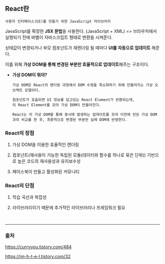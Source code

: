 ## React란

```
사용자 인터페이스(UI)를 만들기 위한 JavaScript 라이브러리
```

JavaScript를 확장한 **JSX 문법**을 사용한다. (JavaScript + XML) => 브라우저에서 실행되기 전에 바벨이 자바스크립트 형태로 변환을 시켜준다.

상태값이 변경되거나 부모 컴포넌트가 재렌더링 될 때마다 **UI를 자동으로 업데이트** 해준다.

이를 위해 **가상 DOM을 통해 변경된 부분만 효율적으로 업데이트**해주는 구조이다.

- **가상 DOM이 뭐야?**

  ```
  가상 DOM은 React의 렌더링 과정에서 DOM 수정을 최소화하기 위해 만들어지는 가상 오브젝트 모델이다.

  컴포넌트가 호출되면 UI 정보를 담고있는 React Element가 반환되는데,
  이 React Element를 모아 가상 DOM이 만들어진다.

  React는 이 가상 DOM을 통해 동시에 발생하는 업데이트를 모아 이전에 만든 가상 DOM과의 비교를 한 후, 최종적으로 변경된 부분만 실제 DOM에 반영한다.
  ```

### React의 장점

1. 가상 DOM을 이용한 효율적인 렌더링

2. 컴포넌트(재사용이 가능한 독립된 모듈(데이터와 함수를 하나로 묶은 단위)) 기반으로 높은 코드의 재사용성과 유지보수성

3. 페이스북이 만들고 활성화된 커뮤니티

### React의 단점

1. 학습 곡선과 복잡성

2. 라이브러리이기 때문에 추가적인 라이브러리나 프레임워크 필요

<br />

---

### 출처

https://curryyou.tistory.com/484

https://im-h-t-e-l.tistory.com/32
